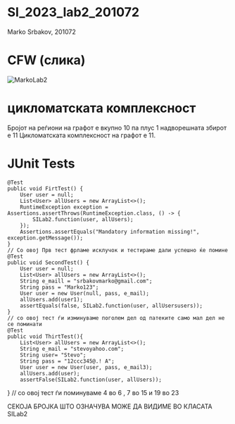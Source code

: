 
# SI_2023_lab2_201072
Marko Srbakov, 201072

# CFW (слика)

![MarkoLab2](https://github.com/markosrbakov/SI_2023_lab2_201072/assets/85948841/a89cf1bd-ed3a-4129-8317-51fb52a7643a)


# цикломатската комплексност
Бројот на реѓиони на графот е вкупно 10 па плус 1 надворешната збирот е 11
Цикломатската комплексност на графот е 11.

# JUnit Tests
    @Test
    public void FirtTest() {
        User user = null;
        List<User> allUsers = new ArrayList<>();
        RuntimeException exception = Assertions.assertThrows(RuntimeException.class, () -> {
            SILab2.function(user, allUsers);
        });
        Assertions.assertEquals("Mandatory information missing!", exception.getMessage());
    }
    // Со овој Прв тест фрламе исклучок и тестираме дали успешно ќе помине
    @Test
    public void SecondTest() {
        User user = null;
        List<User> allUsers = new ArrayList<>();
        String e_maill = "srbakovmarko@gmail.com";
        String pass = "Marko123";
        User user = new User(null, pass, e_mail);
        allUsers.add(user1);
        assertEquals(false, SILab2.function(user, allUsersusers));
    }
    // со овој тест ѓи изминуваме поголем дел од патеките само мал дел не се поминати
    @Test
    public void ThirtTest(){
        List<User> allUsers = new ArrayList<>();
        String e_mail = "stevoyahoo.com";
        String user= "Stevo";
        String pass = "12ccc345@.! A";
        User user = new User(user, pass, e_mail3);
        allUsers.add(user);
        assertFalse(SILab2.function(user, allUsers));
} // со овој тест ѓи поминуваме 4 во 6 , 7 во 15 и 19 во 23


СЕКОЈА БРОЈКА ШТО ОЗНАЧУВА МОЖЕ ДА ВИДИМЕ ВО КЛАСАТА SILab2
